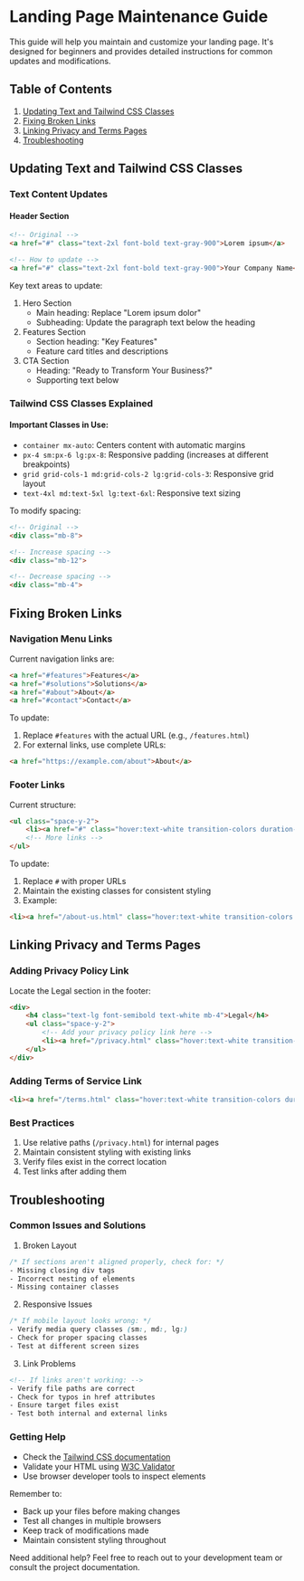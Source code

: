 # Landing Page Maintenance Guide

This guide will help you maintain and customize your landing page. It's designed for beginners and provides detailed instructions for common updates and modifications.

## Table of Contents
1. [Updating Text and Tailwind CSS Classes](#updating-text-and-tailwind-css-classes)
2. [Fixing Broken Links](#fixing-broken-links)
3. [Linking Privacy and Terms Pages](#linking-privacy-and-terms-pages)
4. [Troubleshooting](#troubleshooting)

## Updating Text and Tailwind CSS Classes

### Text Content Updates

#### Header Section
```html
<!-- Original -->
<a href="#" class="text-2xl font-bold text-gray-900">Lorem ipsum</a>

<!-- How to update -->
<a href="#" class="text-2xl font-bold text-gray-900">Your Company Name</a>
```

Key text areas to update:
1. Hero Section
   - Main heading: Replace "Lorem ipsum dolor"
   - Subheading: Update the paragraph text below the heading
2. Features Section
   - Section heading: "Key Features"
   - Feature card titles and descriptions
3. CTA Section
   - Heading: "Ready to Transform Your Business?"
   - Supporting text below

### Tailwind CSS Classes Explained

#### Important Classes in Use:
- `container mx-auto`: Centers content with automatic margins
- `px-4 sm:px-6 lg:px-8`: Responsive padding (increases at different breakpoints)
- `grid grid-cols-1 md:grid-cols-2 lg:grid-cols-3`: Responsive grid layout
- `text-4xl md:text-5xl lg:text-6xl`: Responsive text sizing

To modify spacing:
```html
<!-- Original -->
<div class="mb-8">

<!-- Increase spacing -->
<div class="mb-12">

<!-- Decrease spacing -->
<div class="mb-4">
```

## Fixing Broken Links

### Navigation Menu Links
Current navigation links are:
```html
<a href="#features">Features</a>
<a href="#solutions">Solutions</a>
<a href="#about">About</a>
<a href="#contact">Contact</a>
```

To update:
1. Replace `#features` with the actual URL (e.g., `/features.html`)
2. For external links, use complete URLs:
```html
<a href="https://example.com/about">About</a>
```

### Footer Links
Current structure:
```html
<ul class="space-y-2">
    <li><a href="#" class="hover:text-white transition-colors duration-300">About Us</a></li>
    <!-- More links -->
</ul>
```

To update:
1. Replace `#` with proper URLs
2. Maintain the existing classes for consistent styling
3. Example:
```html
<li><a href="/about-us.html" class="hover:text-white transition-colors duration-300">About Us</a></li>
```

## Linking Privacy and Terms Pages

### Adding Privacy Policy Link
Locate the Legal section in the footer:
```html
<div>
    <h4 class="text-lg font-semibold text-white mb-4">Legal</h4>
    <ul class="space-y-2">
        <!-- Add your privacy policy link here -->
        <li><a href="/privacy.html" class="hover:text-white transition-colors duration-300">Privacy Policy</a></li>
    </ul>
</div>
```

### Adding Terms of Service Link
```html
<li><a href="/terms.html" class="hover:text-white transition-colors duration-300">Terms of Service</a></li>
```

### Best Practices
1. Use relative paths (`/privacy.html`) for internal pages
2. Maintain consistent styling with existing links
3. Verify files exist in the correct location
4. Test links after adding them

## Troubleshooting

### Common Issues and Solutions

1. Broken Layout
```css
/* If sections aren't aligned properly, check for: */
- Missing closing div tags
- Incorrect nesting of elements
- Missing container classes
```

2. Responsive Issues
```css
/* If mobile layout looks wrong: */
- Verify media query classes (sm:, md:, lg:)
- Check for proper spacing classes
- Test at different screen sizes
```

3. Link Problems
```html
<!-- If links aren't working: -->
- Verify file paths are correct
- Check for typos in href attributes
- Ensure target files exist
- Test both internal and external links
```

### Getting Help
- Check the [Tailwind CSS documentation](https://tailwindcss.com/docs)
- Validate your HTML using [W3C Validator](https://validator.w3.org/)
- Use browser developer tools to inspect elements

Remember to:
- Back up your files before making changes
- Test all changes in multiple browsers
- Keep track of modifications made
- Maintain consistent styling throughout

Need additional help? Feel free to reach out to your development team or consult the project documentation.